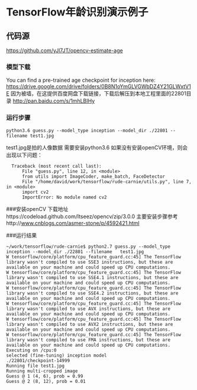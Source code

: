TensorFlow年龄识别演示例子
==========================================================

## 代码源
https://github.com/yJl7JT/opencv-estimate-age

### 模型下载
You can find a pre-trained age checkpoint for inception here:
https://drive.google.com/drive/folders/0B8N1oYmGLVGWbDZ4Y21GLWxtV1E
因为被墙，在这提供百度网盘下载链接，下载后解压到本地工程里面的22801目录
http://pan.baidu.com/s/1mhLBIHy
### 运行步骤
```
python3.6 guess.py --model_type inception --model_dir ./22801 --filename test1.jpg
```
test1.jpg是拍的人像数据
需要安装python3.6
如果没有安装openCV环境，则会出现以下问题：
```
  Traceback (most recent call last):
      File "guess.py", line 12, in <module>
      from utils import ImageCoder, make_batch, FaceDetector
      File "/home/david/work/tensorflow/rude-carnie/utils.py", line 7, in <module>
      import cv2
      ImportError: No module named cv2
```

###安装openCV
下载地址https://codeload.github.com/Itseez/opencv/zip/3.0.0
主要安装步骤参考http://www.cnblogs.com/asmer-stone/p/4592421.html


###运行结果
```
~/work/tensorflow/rude-carnie$ python2.7 guess.py --model_type inception --model_dir ./22801 --filename   test1.jpg 
W tensorflow/core/platform/cpu_feature_guard.cc:45] The TensorFlow library wasn't compiled to use SSE3 instructions, but these are available on your machine and could speed up CPU computations.
W tensorflow/core/platform/cpu_feature_guard.cc:45] The TensorFlow library wasn't compiled to use SSE4.1 instructions, but these are available on your machine and could speed up CPU computations.
W tensorflow/core/platform/cpu_feature_guard.cc:45] The TensorFlow library wasn't compiled to use SSE4.2 instructions, but these are available on your machine and could speed up CPU computations.
W tensorflow/core/platform/cpu_feature_guard.cc:45] The TensorFlow library wasn't compiled to use AVX instructions, but these are available on your machine and could speed up CPU computations.
W tensorflow/core/platform/cpu_feature_guard.cc:45] The TensorFlow library wasn't compiled to use AVX2 instructions, but these are available on your machine and could speed up CPU computations.
W tensorflow/core/platform/cpu_feature_guard.cc:45] The TensorFlow library wasn't compiled to use FMA instructions, but these are available on your machine and could speed up CPU computations.
Executing on /cpu:0
selected (fine-tuning) inception model
./22801/checkpoint-14999
Running file test1.jpg
Running multi-cropped image
Guess @ 1 (4, 6), prob = 0.99
Guess @ 2 (8, 12), prob = 0.01
```
